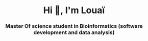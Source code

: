 <h1 align="center">Hi 👋, I'm Louaï</h1>
<h3 align="center">Master Of science student in Bioinformatics (software development and data analysis)</h3>
